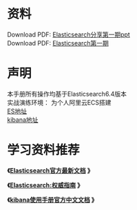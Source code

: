 # 资料  
Download PDF:  [Elasticsearch分享第一期ppt]()   
Download PDF: [Elasticsearch第一期](elasticsearch-share.pdf)
# 声明 
 本手册所有操作均基于Elasticsearch6.4版本         
 实战演练环境： 为个人阿里云ECS搭建       
 [ES地址](http://39.104.94.0:9200/)       
 [kibana地址](http://39.104.94.0:5601/)           
# 学习资料推荐    
 **《[Elasticsearch官方最新文档](https://www.elastic.co/guide/en/elasticsearch/reference/current/index.html) 》**      

 **《[Elasticsearch:权威指南](https://www.elastic.co/guide/cn/elasticsearch/guide/current/index.html) 》**      
  
 **《[kibana使用手册官方中文文档](https://www.elastic.co/guide/cn/kibana/current/index.html) 》**      
 

